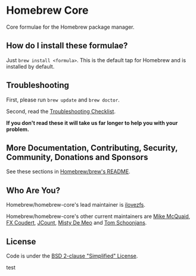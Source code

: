 # Homebrew Core
Core formulae for the Homebrew package manager.

## How do I install these formulae?
Just `brew install <formula>`. This is the default tap for Homebrew and is installed by default.

## Troubleshooting
First, please run `brew update` and `brew doctor`.

Second, read the [Troubleshooting Checklist](https://docs.brew.sh/Troubleshooting).

**If you don't read these it will take us far longer to help you with your problem.**

## More Documentation, Contributing, Security, Community, Donations and Sponsors
See these sections in [Homebrew/brew's README](https://github.com/Homebrew/brew#homebrew).

## Who Are You?
Homebrew/homebrew-core's lead maintainer is [ilovezfs](https://github.com/ilovezfs).

Homebrew/homebrew-core's other current maintainers are [Mike McQuaid](https://github.com/mikemcquaid), [FX Coudert](https://github.com/fxcoudert), [JCount](https://github.com/jcount), [Misty De Meo](https://github.com/mistydemeo) and [Tom Schoonjans](https://github.com/tschoonj).

## License
Code is under the [BSD 2-clause "Simplified" License](https://github.com/Homebrew/homebrew-core/blob/master/LICENSE.txt).


test
